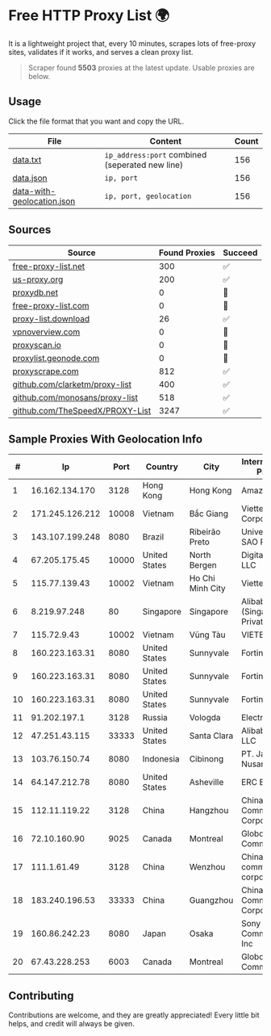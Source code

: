 
# Free HTTP Proxy List 🌍

It is a lightweight project that, every 10 minutes, scrapes lots of free-proxy sites, validates if it works, and serves a clean proxy list.


> Scraper found **5503** proxies at the latest update. Usable proxies are below.

## Usage

Click the file format that you want and copy the URL.


|File|Content|Count|
|----|-------|-----|
|[data.txt](https://raw.githubusercontent.com/themiralay/Proxy-List-World/master/data.txt)|`ip_address:port` combined (seperated new line)|156|
|[data.json](https://raw.githubusercontent.com/themiralay/Proxy-List-World/master/data.json)|`ip, port`|156|
|[data-with-geolocation.json](https://raw.githubusercontent.com/themiralay/Proxy-List-World/master/data-with-geolocation.json)|`ip, port, geolocation`|156|

## Sources

|Source|Found Proxies|Succeed|
|------|-------------|-------|
|[free-proxy-list.net](https://free-proxy-list.net)|300|✅|
|[us-proxy.org](https://www.us-proxy.org)|200|✅|
|[proxydb.net](http://proxydb.net)|0|🚫|
|[free-proxy-list.com](https://free-proxy-list.com/?page=&port=&type%5B%5D=http&type%5B%5D=https&up_time=0&search=Search)|0|🚫|
|[proxy-list.download](https://www.proxy-list.download/HTTP)|26|✅|
|[vpnoverview.com](https://vpnoverview.com/privacy/anonymous-browsing/free-proxy-servers)|0|🚫|
|[proxyscan.io](https://www.proxyscan.io)|0|🚫|
|[proxylist.geonode.com](https://proxylist.geonode.com/api/proxy-list?limit=300&page=1&sort_by=lastChecked&sort_type=desc&protocols=http,https)|0|🚫|
|[proxyscrape.com](https://api.proxyscrape.com/v2/?request=displayproxies&protocol=http&timeout=10000&country=all&ssl=all&anonymity=all)|812|✅|
|[github.com/clarketm/proxy-list](https://raw.githubusercontent.com/clarketm/proxy-list/master/proxy-list-raw.txt)|400|✅|
|[github.com/monosans/proxy-list](https://raw.githubusercontent.com/monosans/proxy-list/main/proxies/http.txt)|518|✅|
|[github.com/TheSpeedX/PROXY-List](https://raw.githubusercontent.com/TheSpeedX/PROXY-List/master/http.txt)|3247|✅|


## Sample Proxies With Geolocation Info

|#|Ip|Port|Country|City|Internet Service Provider|
|-|--|----|-------|----|-------------------------|
|1|16.162.134.170|3128|Hong Kong|Hong Kong|Amazon.com|
|2|171.245.126.212|10008|Vietnam|Bắc Giang|Viettel Corporation|
|3|143.107.199.248|8080|Brazil|Ribeirão Preto|Universidade De SAO Paulo|
|4|67.205.175.45|10000|United States|North Bergen|DigitalOcean, LLC|
|5|115.77.139.43|10002|Vietnam|Ho Chi Minh City|Viettel Group|
|6|8.219.97.248|80|Singapore|Singapore|Alibaba Cloud (Singapore) Private Limited|
|7|115.72.9.43|10002|Vietnam|Vũng Tàu|VIETELmetro|
|8|160.223.163.31|8080|United States|Sunnyvale|Fortinet Inc.|
|9|160.223.163.31|8080|United States|Sunnyvale|Fortinet Inc.|
|10|160.223.163.31|8080|United States|Sunnyvale|Fortinet Inc.|
|11|91.202.197.1|3128|Russia|Vologda|Electrics Ltd|
|12|47.251.43.115|33333|United States|Santa Clara|Alibaba Cloud LLC|
|13|103.76.150.74|8080|Indonesia|Cibinong|PT. Java Digital Nusantara|
|14|64.147.212.78|8080|United States|Asheville|ERC Broadband|
|15|112.11.119.22|3128|China|Hangzhou|China Mobile Communications Corporation|
|16|72.10.160.90|9025|Canada|Montreal|GloboTech Communications|
|17|111.1.61.49|3128|China|Wenzhou|China Mobile communications corporation|
|18|183.240.196.53|33333|China|Guangzhou|China Mobile Communications Corporation|
|19|160.86.242.23|8080|Japan|Osaka|Sony Network Communications Inc|
|20|67.43.228.253|6003|Canada|Montreal|GloboTech Communications|



## Contributing

Contributions are welcome, and they are greatly appreciated! Every
little bit helps, and credit will always be given.

